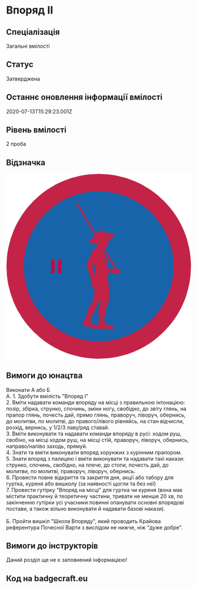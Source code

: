 # Впоряд ІІ

## Спеціалізація

Загальні вмілості

## Статус

Затверджена

## Останнє оновлення інформації вмілості

2020-07-13T15:29:23.001Z

## Рівень вмілості

2 проба

## Відзначка

![Відзначка](../images/Vporiad_II/_______2.jpg)

## Вимоги до юнацтва

<div>Виконати А або Б<br></div><div>А. 1. Здобути вмілість "Впоряд І"</div><div>2. Вміти надавати команди впоряду на місці з правильною інтонацією: позір, збірка, струнко, спочинь, зміни ногу, свобідно, до звіту глянь, на прапор глянь, почесть дай, прямо глянь, праворуч, ліворуч, обернись, до молитви, по молитві, до правого/лівого рівняйсь, на стан відчисли, розхід, вернись, у 1/2/3 лаву/ряд ставай.</div><div>3. Вміти виконувати та надавати команди впоряду в русі: ходом руш, свобіно, на місці ходом руш, на місці стій, праворуч, ліворуч, обернись, направо/наліво заходь, прямуй.</div><div>4. Знати та вміти виконувати впоряд хорунжих з курінним прапором.</div><div>5. Знати впоряд з палицею і вміти виконувати та надавати такі накази: струнко, спочинь, свобідно, на плече, до стопи, почесть дай, до молитви, по молитві, праворуч, ліворуч, обернись.</div><div>6. Провести повне відкриття та закриття дня, акції або табору для гуртка, куреня або вишколу (за наявності щогли та без неї)</div><div>7. Провести гутірку "Впоряд на місці" для гуртка чи куреня (вона має містити практичну й теоретичну частини, тривати не менше 20 хв, по закінченню гутірки усі учасники повинні опанувати основні впорядові постави, а також вільно виконувати й надавати базові накази).</div><div><br>Б. Пройти вишкіл "Школа Впоряду", який проводить Крайова референтура Почесної Варти з вислідом не нижче, ніж "дуже добре".</div>

## Вимоги до інструкторів

Даний розділ ще не є заповнений інформацією!

## Код на badgecraft.eu

